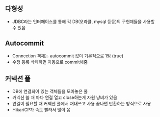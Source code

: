 ## 다형성
- JDBC라는 인터페이스를 통해 각 DB(오라클, mysql 등등)의 구현체들을 사용할 수 있음

## Autocommit
- Connection 객체는 autocommit 값이 기본적으로 1임 (true)
- 수정 등록 삭제하면 자동으로 commit해줌

## 커넥션 풀
- DB에 연결되어 있는 객체들을 모아놓은 풀
- 커넥션 쓸 때 마다 연결 열고 close하는게 자원 낭비가 있음
- 연결이 필요할 때 커넥션 풀에서 꺼내쓰고 사용 끝나면 반환하는 방식으로 사용
- HikariCP가 속도 빨라서 많이 씀